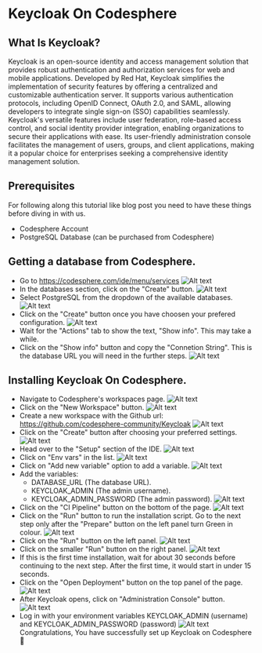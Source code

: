 # Keycloak On Codesphere

## What Is Keycloak?
Keycloak is an open-source identity and access management solution that provides robust authentication and authorization services for web and mobile applications. Developed by Red Hat, Keycloak simplifies the implementation of security features by offering a centralized and customizable authentication server. It supports various authentication protocols, including OpenID Connect, OAuth 2.0, and SAML, allowing developers to integrate single sign-on (SSO) capabilities seamlessly. Keycloak's versatile features include user federation, role-based access control, and social identity provider integration, enabling organizations to secure their applications with ease. Its user-friendly administration console facilitates the management of users, groups, and client applications, making it a popular choice for enterprises seeking a comprehensive identity management solution.

## Prerequisites
For following along this tutorial like blog post you need to have these things before diving in with us.

- Codesphere Account
- PostgreSQL Database (can be purchased from Codesphere)

## Getting a database from Codesphere.
- Go to https://codesphere.com/ide/menu/services
![Alt text](<images/db (2).jpg>)
- In the databases section, click on the "Create" button.
![Alt text](<images/db (3).jpg>)
- Select PostgreSQL from the dropdown of the available databases.
![Alt text](<images/db (4).jpg>)
- Click on the "Create" button once you have choosen your prefered configuration.
![Alt text](<images/db (5).jpg>)
- Wait for the "Actions" tab to show the text, "Show info". This may take a while.
- Click on the "Show info" button and copy the "Connetion String". This is the database URL you will need in the further steps.
![Alt text](<images/db (6).jpg>)

## Installing Keycloak On Codesphere.
- Navigate to Codesphere's workspaces page.
![Alt text](<images/setting_up_workspace (2).jpg>)
- Click on the "New Workspace" button.
![Alt text](<images/setting_up_workspace (3).jpg>)
- Create a new workspace with the Github url: https://github.com/codesphere-community/Keycloak
![Alt text](<images/setting_up_workspace (4).jpg>)
- Click on the "Create" button after choosing your preferred settings.
![Alt text](<images/setting_up_workspace (1).jpg>)
- Head over to the "Setup" section of the IDE.
![Alt text](<images/method.jpg>)
- Click on "Env vars" in the list.
![Alt text](<images/method (1).jpg>)
- Click on "Add new variable" option to add a variable.
![Alt text](images/step.jpg)
- Add the variables:
   - DATABASE_URL (The database URL).
   - KEYCLOAK_ADMIN (The admin username).
   - KEYCLOAK_ADMIN_PASSWORD (The admin password).
   ![Alt text](images/utils_frame.png)
- Click on the "CI Pipeline" button on the bottom of the page.
![Alt text](<images/step (2).jpg>)
- Click on the "Run" button to run the installation script. Go to the next step only after the "Prepare" button on the left panel turn Green in colour.
![Alt text](<images/step (3).jpg>)
- Click on the "Run" button on the left panel.
![Alt text](<images/step (4).jpg>)
- Click on the smaller "Run" button on the right panel.
![Alt text](<images/step (5).jpg>)
- If this is the first time installation, wait for about 30 seconds before continuing to the next step. After the first time, it would start in under 15 seconds.
- Click on the "Open Deployment" button on the top panel of the page.
![Alt text](<images/step (7).jpg>)
- After Keycloak opens, click on "Administration Console" button.
![Alt text](<images/step (8).jpg>)
- Log in with your environment variables KEYCLOAK_ADMIN (username) and KEYCLOAK_ADMIN_PASSWORD (password)
![Alt text](<images/step (9).jpg>)
Congratulations, You have successfully set up Keycloak on Codesphere 🎉
